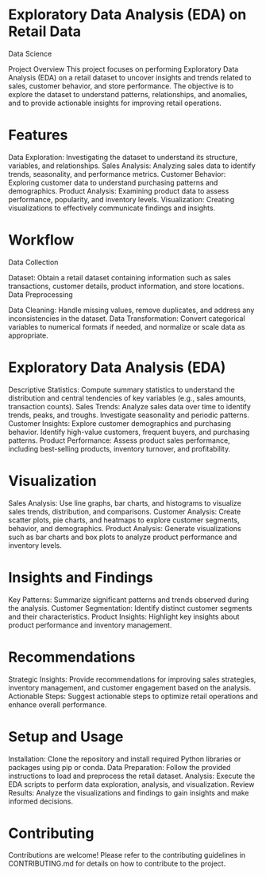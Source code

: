 # Exploratory Data Analysis (EDA) on Retail Data
Data Science

Project Overview
This project focuses on performing Exploratory Data Analysis (EDA) on a retail dataset to uncover insights and trends related to sales, customer behavior, and store performance. The objective is to explore the dataset to understand patterns, relationships, and anomalies, and to provide actionable insights for improving retail operations.

# Features
Data Exploration: Investigating the dataset to understand its structure, variables, and relationships.
Sales Analysis: Analyzing sales data to identify trends, seasonality, and performance metrics.
Customer Behavior: Exploring customer data to understand purchasing patterns and demographics.
Product Analysis: Examining product data to assess performance, popularity, and inventory levels.
Visualization: Creating visualizations to effectively communicate findings and insights.
# Workflow
Data Collection

Dataset: Obtain a retail dataset containing information such as sales transactions, customer details, product information, and store locations.
Data Preprocessing

Data Cleaning: Handle missing values, remove duplicates, and address any inconsistencies in the dataset.
Data Transformation: Convert categorical variables to numerical formats if needed, and normalize or scale data as appropriate.
# Exploratory Data Analysis (EDA)

Descriptive Statistics: Compute summary statistics to understand the distribution and central tendencies of key variables (e.g., sales amounts, transaction counts).
Sales Trends: Analyze sales data over time to identify trends, peaks, and troughs. Investigate seasonality and periodic patterns.
Customer Insights: Explore customer demographics and purchasing behavior. Identify high-value customers, frequent buyers, and purchasing patterns.
Product Performance: Assess product sales performance, including best-selling products, inventory turnover, and profitability.
# Visualization

Sales Analysis: Use line graphs, bar charts, and histograms to visualize sales trends, distribution, and comparisons.
Customer Analysis: Create scatter plots, pie charts, and heatmaps to explore customer segments, behavior, and demographics.
Product Analysis: Generate visualizations such as bar charts and box plots to analyze product performance and inventory levels.
# Insights and Findings

Key Patterns: Summarize significant patterns and trends observed during the analysis.
Customer Segmentation: Identify distinct customer segments and their characteristics.
Product Insights: Highlight key insights about product performance and inventory management.
# Recommendations

Strategic Insights: Provide recommendations for improving sales strategies, inventory management, and customer engagement based on the analysis.
Actionable Steps: Suggest actionable steps to optimize retail operations and enhance overall performance.
# Setup and Usage
Installation: Clone the repository and install required Python libraries or packages using pip or conda.
Data Preparation: Follow the provided instructions to load and preprocess the retail dataset.
Analysis: Execute the EDA scripts to perform data exploration, analysis, and visualization.
Review Results: Analyze the visualizations and findings to gain insights and make informed decisions.
# Contributing
Contributions are welcome! Please refer to the contributing guidelines in CONTRIBUTING.md for details on how to contribute to the project.
